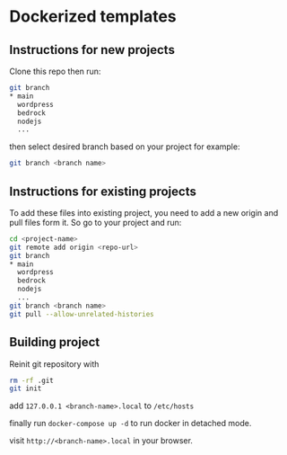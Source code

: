 # Dockerized templates

## Instructions for new projects

Clone this repo then run:

```bash
git branch
* main
  wordpress
  bedrock
  nodejs
  ...
```

then select desired branch based on your project for example:

```bash
git branch <branch name>
```

## Instructions for existing projects

To add these files into existing project, you need to add a new origin and pull files form it. So go to your project and run:

```bash
cd <project-name>
git remote add origin <repo-url>
git branch
* main
  wordpress
  bedrock
  nodejs
  ...
git branch <branch name>
git pull --allow-unrelated-histories
```

## Building project

Reinit git repository with

```bash
rm -rf .git
git init
```

add ```127.0.0.1 <branch-name>.local``` to ```/etc/hosts```

finally run ```docker-compose up -d``` to run docker in detached mode.

visit ```http://<branch-name>.local``` in your browser.
